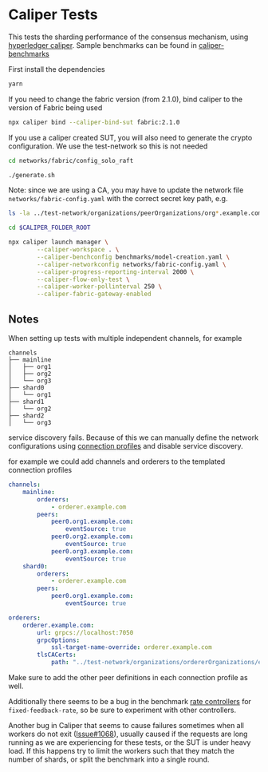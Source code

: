 # Caliper Tests

This tests the sharding performance of the consensus mechanism, using [hyperledger caliper](https://github.com/hyperledger/caliper). Sample benchmarks can be found in [caliper-benchmarks](https://github.com/hyperledger/caliper-benchmarks)

First install the dependencies

```sh
yarn
```

If you need to change the fabric version (from 2.1.0), bind caliper to the version of Fabric being used

```sh
npx caliper bind --caliper-bind-sut fabric:2.1.0
```

If you use a caliper created SUT, you will also need to generate the crypto configuration. We use the test-network so this is not needed

```sh
cd networks/fabric/config_solo_raft

./generate.sh
```

Note: since we are using a CA, you may have to update the network file `networks/fabric-config.yaml` with the correct secret key path, e.g.

```sh
ls -la ../test-network/organizations/peerOrganizations/org*.example.com/users/User1@org*.example.com/msp/keystore
```

```sh
cd $CALIPER_FOLDER_ROOT

npx caliper launch manager \
        --caliper-workspace . \
        --caliper-benchconfig benchmarks/model-creation.yaml \
        --caliper-networkconfig networks/fabric-config.yaml \
        --caliper-progress-reporting-interval 2000 \
        --caliper-flow-only-test \
        --caliper-worker-pollinterval 250 \
        --caliper-fabric-gateway-enabled
```

## Notes

When setting up tests with multiple independent channels, for example

```
channels
├── mainline
│   ├── org1
│   ├── org2
│   └── org3
├── shard0
│   └── org1
├── shard1
│   └── org2
├── shard2
│   └── org3
```

service discovery fails. Because of this we can manually define the network configurations using [connection profiles](https://hyperledger-fabric.readthedocs.io/en/latest/developapps/connectionprofile.html) and disable service discovery.

for example we could add channels and orderers to the templated connection profiles

```yaml
channels:
    mainline:
        orderers:
            - orderer.example.com
        peers:
            peer0.org1.example.com:
                eventSource: true
            peer0.org2.example.com:
                eventSource: true
            peer0.org3.example.com:
                eventSource: true
    shard0:
        orderers:
            - orderer.example.com
        peers:
            peer0.org1.example.com:
                eventSource: true
```

```yaml
orderers:
    orderer.example.com:
        url: grpcs://localhost:7050
        grpcOptions:
            ssl-target-name-override: orderer.example.com
        tlsCACerts:
            path: "../test-network/organizations/ordererOrganizations/example.com/orderers/orderer.example.com/msp/tlscacerts/tlsca.example.com-cert.pem"
```

Make sure to add the other peer definitions in each connection profile as well.

Additionally there seems to be a bug in the benchmark [rate controllers](https://hyperledger.github.io/caliper/v0.4.2/rate-controllers/) for `fixed-feedback-rate`, so be sure to experiment with other controllers.

Another bug in Caliper that seems to cause failures sometimes when all workers do not exit ([Issue#1068](https://github.com/hyperledger/caliper/issues/1068)), usually caused if the requests are long running as we are experiencing for these tests, or the SUT is under heavy load. If this happens try to limit the workers such that they match the number of shards, or split the benchmark into a single round.
